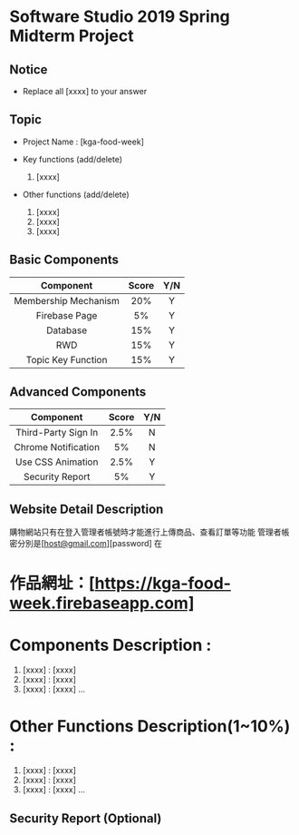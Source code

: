 # Software Studio 2019 Spring Midterm Project
## Notice
* Replace all [xxxx] to your answer

## Topic
* Project Name : [kga-food-week]
* Key functions (add/delete)
    1. [xxxx]
    
* Other functions (add/delete)
    1. [xxxx]
    2. [xxxx]
    3. [xxxx]

## Basic Components
|Component|Score|Y/N|
|:-:|:-:|:-:|
|Membership Mechanism|20%|Y|
|Firebase Page|5%|Y|
|Database|15%|Y|
|RWD|15%|Y|
|Topic Key Function|15%|Y|

## Advanced Components
|Component|Score|Y/N|
|:-:|:-:|:-:|
|Third-Party Sign In|2.5%|N|
|Chrome Notification|5%|N|
|Use CSS Animation|2.5%|Y|
|Security Report|5%|Y|

## Website Detail Description

購物網站只有在登入管理者帳號時才能進行上傳商品、查看訂單等功能
管理者帳密分別是[host@gmail.com][password]
在

# 作品網址：[https://kga-food-week.firebaseapp.com]

# Components Description : 
1. [xxxx] : [xxxx]
2. [xxxx] : [xxxx]
3. [xxxx] : [xxxx]
...

# Other Functions Description(1~10%) : 
1. [xxxx] : [xxxx]
2. [xxxx] : [xxxx]
3. [xxxx] : [xxxx]
...

## Security Report (Optional)

